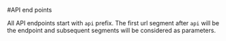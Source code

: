 
#API end points

All API endpoints start with ``api`` prefix.
The first url segment after ``api`` will be the endpoint and subsequent segments will be considered as parameters.



